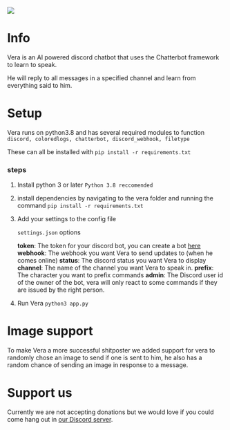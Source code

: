 ![](https://cdn.discordapp.com/attachments/699596234104504450/700653694865113098/banner.png)
# Info

Vera is an AI powered discord chatbot that uses the Chatterbot framework to learn to speak.

He will reply to all messages in a specified channel and learn from everything said to him.

# Setup

Vera runs on python3.8 and has several required modules to function `discord, coloredlogs, chatterbot, discord_webhook, filetype`

These can all be installed with `pip install -r requirements.txt`

### steps

 1. Install python 3 or later `Python 3.8 reccomended`
 2. install dependencies by navigating to the vera folder and running the command `pip install -r requirements.txt`
 3. Add your settings to the config file

	 `settings.json` options

	**token**: The token for your discord bot, you can create a bot [here](https://discord.com/developers/applications)
	**webhook**: The webhook you want Vera to send updates to (when he comes online)
	**status**: The discord status you want Vera to display
	**channel**: The name of the channel you want Vera to speak in.
	**prefix**: The character you want to prefix commands
	**admin**: The Discord user id of the owner of the bot, vera will only react to some commands if they are issued by the right person.

4. Run Vera `python3 app.py`

# Image support

To make Vera a more successful shitposter we added support for vera to randomly chose an image to send if one is sent to him, he also has a random chance of sending an image in response to a message.

# Support us

Currently we are not accepting donations but we would love if you could come hang out in [our Discord server](https://discord.com/invite/AJkQAUm).
